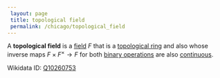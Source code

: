 ```yaml
---
 layout: page
 title: topological field
 permalink: /chicago/topological_field
---
```

A **topological field** is a [field](https://defsmath.github.io/DefsMath/field) $F$ that is a [topological ring](https://defsmath.github.io/DefsMath/topological_ring) and also whose inverse maps $F\times F^\times\to F$ for both [binary operations](https://defsmath.github.io/DefsMath/binary_operation) are also [continuous](https://defsmath.github.io/DefsMath/continuous).

Wikidata ID: [Q10260753](https://www.wikidata.org/wiki/Q10260753)